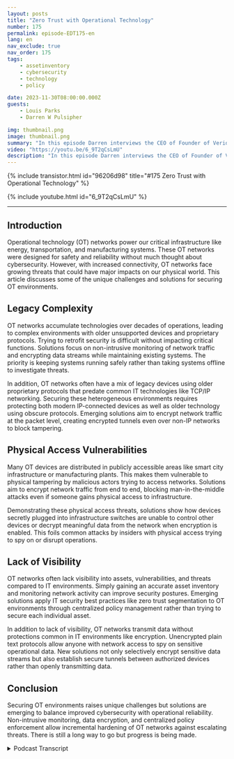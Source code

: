 ```yaml
---
layout: posts
title: "Zero Trust with Operational Technology"
number: 175
permalink: episode-EDT175-en
lang: en
nav_exclude: true
nav_order: 175
tags:
    - assetinventory
    - cybersecurity
    - technology
    - policy

date: 2023-11-30T08:00:00.000Z
guests:
    - Louis Parks
    - Darren W Pulsipher

img: thumbnail.png
image: thumbnail.png
summary: "In this episode Darren interviews the CEO of Founder of Veridify Louis Parks. They discuss the unique problems with Operational technology networks that control critical infrastructure, due to legacy complexity, accessibility vulnerabilities, and lack of visibility."
video: "https://youtu.be/6_9T2qCsLmU"
description: "In this episode Darren interviews the CEO of Founder of Veridify Louis Parks. They discuss the unique problems with Operational technology networks that control critical infrastructure, due to legacy complexity, accessibility vulnerabilities, and lack of visibility."
---
```


<div>
{% include transistor.html id="96206d98" title="#175 Zero Trust with Operational Technology" %}

{% include youtube.html id="6_9T2qCsLmU" %}
</div>

---

## Introduction

Operational technology (OT) networks power our critical infrastructure like energy, transportation, and manufacturing systems. These OT networks were designed for safety and reliability without much thought about cybersecurity. However, with increased connectivity, OT networks face growing threats that could have major impacts on our physical world. This article discusses some of the unique challenges and solutions for securing OT environments.

## Legacy Complexity

OT networks accumulate technologies over decades of operations, leading to complex environments with older unsupported devices and proprietary protocols. Trying to retrofit security is difficult without impacting critical functions. Solutions focus on non-intrusive monitoring of network traffic and encrypting data streams while maintaining existing systems. The priority is keeping systems running safely rather than taking systems offline to investigate threats.

In addition, OT networks often have a mix of legacy devices using older proprietary protocols that predate common IT technologies like TCP/IP networking. Securing these heterogeneous environments requires protecting both modern IP-connected devices as well as older technology using obscure protocols. Emerging solutions aim to encrypt network traffic at the packet level, creating encrypted tunnels even over non-IP networks to block tampering.

## Physical Access Vulnerabilities

Many OT devices are distributed in publicly accessible areas like smart city infrastructure or manufacturing plants. This makes them vulnerable to physical tampering by malicious actors trying to access networks. Solutions aim to encrypt network traffic from end to end, blocking man-in-the-middle attacks even if someone gains physical access to infrastructure.

Demonstrating these physical access threats, solutions show how devices secretly plugged into infrastructure switches are unable to control other devices or decrypt meaningful data from the network when encryption is enabled. This foils common attacks by insiders with physical access trying to spy on or disrupt operations.

## Lack of Visibility

OT networks often lack visibility into assets, vulnerabilities, and threats compared to IT environments. Simply gaining an accurate asset inventory and monitoring network activity can improve security postures. Emerging solutions apply IT security best practices like zero trust segmentation to OT environments through centralized policy management rather than trying to secure each individual asset.

In addition to lack of visibility, OT networks transmit data without protections common in IT environments like encryption. Unencrypted plain text protocols allow anyone with network access to spy on sensitive operational data. New solutions not only selectively encrypt sensitive data streams but also establish secure tunnels between authorized devices rather than openly transmitting data.

## Conclusion

Securing OT environments raises unique challenges but solutions are emerging to balance improved cybersecurity with operational reliability. Non-intrusive monitoring, data encryption, and centralized policy enforcement allow incremental hardening of OT networks against escalating threats. There is still a long way to go but progress is being made.



<details>
<summary> Podcast Transcript </summary>

<p></p>

</details>
